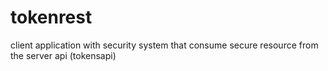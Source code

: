 # tokenrest
client application with security system that consume secure resource from the server api (tokensapi)
